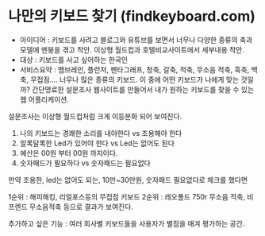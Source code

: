 # 나만의 키보드 찾기 (findkeyboard.com) 
* 아이디어 : 키보드를 사려고 블로그와 유튜브를 보면서 너무나 다양한 종류의 축과 모델에 멘붕을 겪고 착안. 이상형 월드컵과 호텔비교사이트에서 세부내용 착안. 
* 대상 : 키보드를 사고 싶어하는 한국인 
* 서비스요약 : 멤브레인, 플런저, 펜타그래프, 청축, 갈축, 적축, 무소음 적축, 흑축, 백축, 무접점…. 너무나 많은 종류의 키보드. 이 중에 어떤 키보드가 나에게 맞는 것일까? 간단명료한 설문조사 웹사이트를 만들어서 내가 원하는 키보드를 찾을 수 있는 웹 어플리케이션. 

설문조사는 이상형 월드컵처럼 크게 이등분화 되어 보여진다. 
1. 나의 키보드는 경쾌한 소리를 내야한다 vs 조용해야 한다 
2. 알록달록한 Led가 있어야 한다 vs Led는 없어도 된다 
3. 예산은 00원 부터 00원 까지이다. 
4. 숫자패드가 필요하다 vs 숫자패드는 필요없다 

만약 조용한, led는 없어도 되는, 10만~30만원, 숫자패드 필요없다로 체크를 했다면 

1순위 : 해피해킹, 리얼포스등의 무접점 키보드 
2순위 : 레오폴드 750r 무소음 적축, 비프렌드 무소음적축 
등으로 결과가 보여진다. 

추가하고 싶은 기능 : 여러 회사별 키보드들을 사용자가 별점을 매겨 평가하는 공간. 
